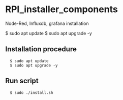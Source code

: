 # RPI_installer_components
Node-Red, Influxdb, grafana installation

$ sudo apt update
$ sudo apt upgrade -y


##	Installation procedure

      $ sudo apt update
      $ sudo apt upgrade -y

## Run script
      $ sudo ./install.sh

